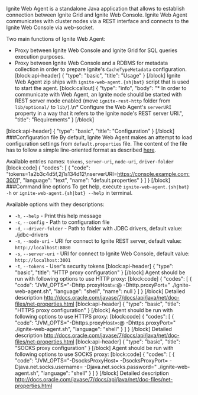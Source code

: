 Ignite Web Agent is a standalone Java application that allows to establish connection between Ignite Grid and Ignite Web Console. Ignite Web Agent communicates with cluster nodes via a REST interface and connects to the Ignite Web Console via web-socket.

Two main functions of Ignite Web Agent:
* Proxy between Ignite Web Console and Ignite Grid for SQL queries execution purposes.
* Proxy between Ignite Web Console and a RDBMS for metadata collection in order to prepare Ignite's `CacheTypeMetadata` configuration.
[block:api-header]
{
  "type": "basic",
  "title": "Usage"
}
[/block]
Ignite Web Agent zip ships with `ignite-web-agent.{sh|bat}` script that is used to start the agent.
[block:callout]
{
  "type": "info",
  "body": "* In order to communicate with Web Agent, an Ignite node should be started with REST server mode enabled (move `ignite-rest-http` folder from `lib/optional/` to `lib/`).\n* Configure the Web Agent's `serverURI` property in a way that it refers to the Ignite node's REST server URI.",
  "title": "Requirements"
}
[/block]

[block:api-header]
{
  "type": "basic",
  "title": "Configuration"
}
[/block]
###Configuration file
By default, Ignite Web Agent makes an attempt to load configuration settings from `default.properties` file. The content of the file has to follow a simple line-oriented format as described [here](#http://docs.oracle.com/javase/7/docs/api/java/util/Properties.html).

Available entries names: `tokens`, `server-uri`, `node-uri`, `driver-folder`
[block:code]
{
  "codes": [
    {
      "code": "tokens=1a2b3c4d5f,2j1s134d12\nserverURI=https://console.example.com:3001",
      "language": "text",
      "name": "default.properties"
    }
  ]
}
[/block]
###Command line options
To get help, execute `ignite-web-agent.{sh|bat} -h` or  `ignite-web-agent.{sh|bat} --help` in terminal.

Available options with they descriptions:
* `-h`, `--help` - Print this help message
* `-c`, `--config` - Path to configuration file
* `-d`, `--driver-folder` - Path to folder with JDBC drivers, default value: ./jdbc-drivers
* `-n`, `--node-uri` - URI for connect to Ignite REST server, default value: `http://localhost:8080`
* `-s`, `--server-uri` - URI for connect to Ignite Web Console, default value: `http://localhost:3001`
* `-t`, `--tokens` - User's security tokens
[block:api-header]
{
  "type": "basic",
  "title": "HTTP proxy configuration"
}
[/block]
Agent should be run with following options to use HTTP proxy:
[block:code]
{
  "codes": [
    {
      "code": "JVM_OPTS=\"-Dhttp.proxyHost=<proxy-username>:<proxy-password>@<proxy-hostname> -Dhttp.proxyPort=<proxy-port>\" ./ignite-web-agent.sh",
      "language": "shell",
      "name": null
    }
  ]
}
[/block]
Detailed description http://docs.oracle.com/javase/7/docs/api/java/net/doc-files/net-properties.html
[block:api-header]
{
  "type": "basic",
  "title": "HTTPS proxy configuration"
}
[/block]
Agent should be run with following options to use HTTPS proxy:
[block:code]
{
  "codes": [
    {
      "code": "JVM_OPTS=\"-Dhttps.proxyHost=<proxy-username>:<proxy-password>@<proxy-hostname> -Dhttps.proxyPort=<proxy-port>\" ./ignite-web-agent.sh",
      "language": "shell"
    }
  ]
}
[/block]
Detailed description http://docs.oracle.com/javase/7/docs/api/java/net/doc-files/net-properties.html
[block:api-header]
{
  "type": "basic",
  "title": "SOCKS proxy configuration"
}
[/block]
Agent should be run with following options to use SOCKS proxy:
[block:code]
{
  "codes": [
    {
      "code": "JVM_OPTS=\"-DsocksProxyHost=<proxy-hostname> -DsocksProxyPort=<proxy-port> -Djava.net.socks.username=<proxy-username> -Djava.net.socks.password=<proxy-password>\" ./ignite-web-agent.sh",
      "language": "shell"
    }
  ]
}
[/block]
Detailed description http://docs.oracle.com/javase/7/docs/api/java/net/doc-files/net-properties.html